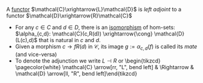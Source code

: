 A [functor](/docs/math/defs/functor.qmd) 
$\mathcal{C}\xrightarrow{L}\mathcal{D}$ is *left adjoint* to a 
functor  $\mathcal{D}\xrightarrow{R}\mathcal{C}$

- For any $c \in C$ and $d \in D$, there is an 
  [isomorphism](/docs/math/defs/iso.qmd) of hom-sets: 
  $\alpha_{c,d}: \mathcal{C}(c,R(d)) \xrightarrow{\cong} \mathcal{D}(L(c),d)$ 
  that is natural in *c* and *d*.
- Given a morphism $c \rightarrow{f} R(d)$ in $\mathcal{C}$, its image 
  $g:=\alpha_{c,d}(f)$ is called its *mate* (and vice-versa)
- To denote the adjunction we write $L \dashv R$ or 
  \begin{tikzcd} \pagecolor{white} \mathcal{C} \arrow[rr, "L", bend left] & \Rightarrow & \mathcal{D} \arrow[ll, "R", bend left]\end{tikzcd}
